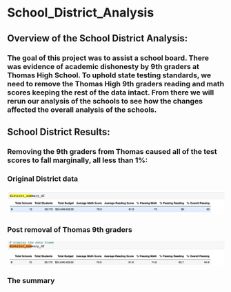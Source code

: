 # School_District_Analysis

## Overview of the School District Analysis:

### The goal of this project was to assist a school board. There was evidence of academic dishonesty by 9th graders at Thomas High School. To uphold state testing standards, we need to remove the Thomas High 9th graders reading and math scores keeping the rest of the data intact. From there we will rerun our analysis of the schools to see how the changes affected the overall analysis of the schools.


## School District Results:

### Removing the 9th graders from Thomas caused all of the test scores to fall marginally, all less than 1%:
### Original District data
![launch](Resources/District_Pre.png)

### Post removal of Thomas 9th graders
![launch](Resources/District_Post.png)




### The summary 
